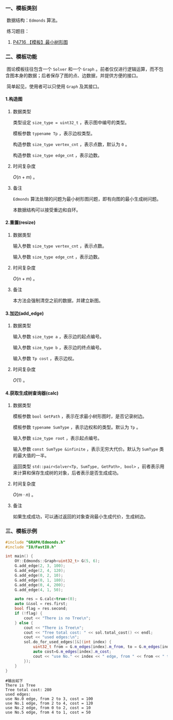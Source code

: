 ### 一、模板类别

​	数据结构：`Edmonds` 算法。

​	练习题目：

1. [P4716 【模板】最小树形图](https://www.luogu.com.cn/problem/P4716)


### 二、模板功能

​	图论模板往往包含一个 `Solver` 和一个 `Graph` 。前者仅仅进行逻辑运算，而不包含图本身的数据；后者保存了图的点、边数据，并提供方便的接口。

​	简单起见，使用者可以只使用 `Graph` 及其接口。

#### 1.构造图

1. 数据类型

   类型设定 `size_type = uint32_t` ，表示图中编号的类型。

   模板参数 `typename Tp` ，表示边权类型。

   构造参数 `size_type vertex_cnt` ，表示点数，默认为 `0` 。

   构造参数 `size_type edge_cnt` ，表示边数。

2. 时间复杂度

   $O(n+m)$ 。

3. 备注

   `Edmonds` 算法处理的问题为最小树形图问题，即有向图的最小生成树问题。

   本数据结构可以接受重边和自环。

#### 2.重置(resize)

1. 数据类型

   输入参数 `size_type vertex_cnt` ，表示点数。

   输入参数 `size_type edge_cnt` ，表示边数。

2. 时间复杂度

   $O(n+m)$ 。

3. 备注

   本方法会强制清空之前的数据，并建立新图。

#### 3.加边(add_edge)

1. 数据类型

   输入参数 `size_type a`​ ，表示边的起点编号。

   输入参数 `size_type b` ，表示边的终点编号。

   输入参数 `Tp cost` ，表示边权。

2. 时间复杂度

   $O(1)$ 。


#### 4.获取生成树查询器(calc)

1. 数据类型

   模板参数 `bool GetPath` ，表示在求最小树形图时，是否记录树边。
   
   模板参数 `typename SumType` ，表示边权和的类型。默认为 `Tp` 。

   输入参数 `size_type root` ，表示起点编号。

   输入参数 `const SumType &infinite` ，表示无穷大代价。默认为 `SumType` 类的最大值的一半。

   返回类型 `std::pair<Solver<Tp, SumType, GetPath>, bool>` ，前者表示用来计算和保存生成树的对象，后者表示是否生成成功。

2. 时间复杂度

   $O(m\cdot n)$ 。

3. 备注

   如果生成成功，可以通过返回的对象查询最小生成代价，生成树边。

### 三、模板示例

```c++
#include "GRAPH/Edmonds.h"
#include "IO/FastIO.h"

int main() {
    OY::Edmonds::Graph<uint32_t> G(5, 6);
    G.add_edge(2, 3, 100);
    G.add_edge(2, 4, 120);
    G.add_edge(0, 2, 10);
    G.add_edge(0, 1, 180);
    G.add_edge(0, 4, 200);
    G.add_edge(4, 1, 50);

    auto res = G.calc<true>(0);
    auto &&sol = res.first;
    bool flag = res.second;
    if (!flag) {
        cout << "There is no Tree\n";
    } else {
        cout << "There is Tree\n";
        cout << "Tree total cost: " << sol.total_cost() << endl;
        cout << "used edges:\n";
        sol.do_for_used_edges([&](int index) {
            uint32_t from = G.m_edges[index].m_from, to = G.m_edges[index].m_to;
            auto cost=G.m_edges[index].m_cost;
            cout << "use No." << index << " edge, from " << from << " to " << to << ", cost = " << cost << endl;
        });
    }
}
```

```
#输出如下
There is Tree
Tree total cost: 280
used edges:
use No.0 edge, from 2 to 3, cost = 100
use No.1 edge, from 2 to 4, cost = 120
use No.2 edge, from 0 to 2, cost = 10
use No.5 edge, from 4 to 1, cost = 50

```

